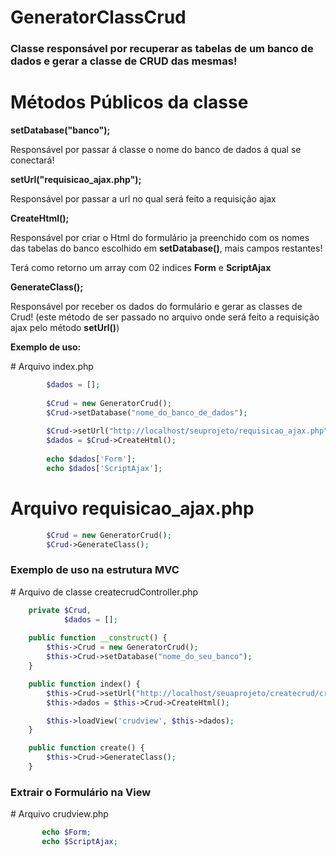 # GeneratorClassCrud
<h3>Classe responsável por recuperar as tabelas de um banco de dados e gerar a classe de CRUD das mesmas!</h3>

# Métodos Públicos da classe
<strong>setDatabase("banco");</strong>
<p>Responsável por passar á classe o nome do banco de dados á qual se conectará!</p>

<strong>setUrl("requisicao_ajax.php");</strong>
<p>Responsável por passar a url no qual será feito a requisição ajax</p>

<strong>CreateHtml();</strong>
<p>Responsável por criar o Html do formulário ja preenchido com os nomes das tabelas do banco escolhido em <strong>setDatabase()</strong>, mais campos restantes!</p>
<p>Terá como retorno um array com 02 indices <strong>Form</strong> e <strong>ScriptAjax</strong></p>

<strong>GenerateClass();</strong>
<p>Responsável por receber os dados do formulário e gerar as classes de Crud! (este método de ser passado no arquivo onde será feito a requisição ajax pelo método <strong>setUrl()</strong>)</p>

<p> <strong>Exemplo de uso:</strong></p>
# Arquivo index.php

```php
        $dados = [];
        
        $Crud = new GeneratorCrud();
        $Crud->setDatabase("nome_do_banco_de_dados");
        
        $Crud->setUrl("http://localhost/seuprojeto/requisicao_ajax.php");
        $dados = $Crud->CreateHtml();
        
        echo $dados['Form'];
        echo $dados['ScriptAjax'];
``` 
# Arquivo requisicao_ajax.php

```php        
        $Crud = new GeneratorCrud();
        $Crud->GenerateClass();
```        

<h3>Exemplo de uso na estrutura MVC</h3>
# Arquivo de classe createcrudController.php

```php
    private $Crud,
            $dados = [];
            
    public function __construct() {
        $this->Crud = new GeneratorCrud();
        $this->Crud->setDatabase("nome_do_seu_banco");
    }

    public function index() {         
        $this->Crud->setUrl("http://localhost/seuaprojeto/createcrud/create");
        $this->dados = $this->Crud->CreateHtml();

        $this->loadView('crudview', $this->dados);
    }

    public function create() {
        $this->Crud->GenerateClass();
    }
```    
        
   <h3>Extrair o Formulário na View</h3>
   # Arquivo crudview.php
   
 ```php 
        echo $Form; 
        echo $ScriptAjax;
```   
    
